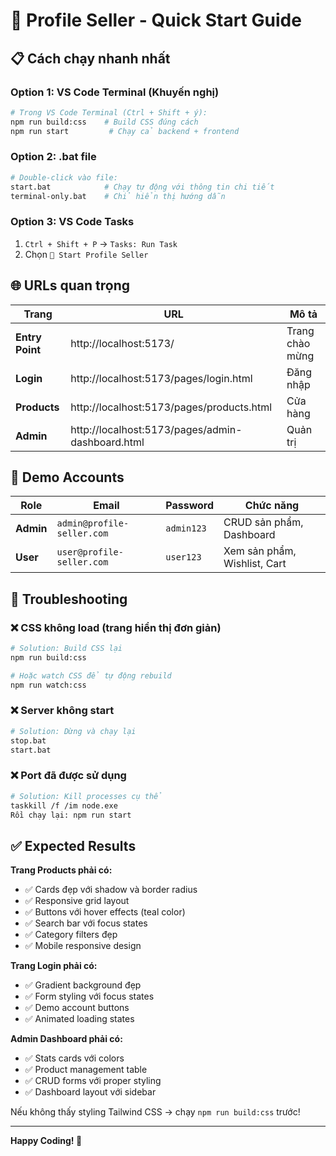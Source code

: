 # 🚀 Profile Seller - Quick Start Guide

## 📋 Cách chạy nhanh nhất

### **Option 1: VS Code Terminal (Khuyến nghị)**
```bash
# Trong VS Code Terminal (Ctrl + Shift + ý):
npm run build:css    # Build CSS đúng cách
npm run start         # Chạy cả backend + frontend
```

### **Option 2: .bat file**
```bash
# Double-click vào file:
start.bat            # Chạy tự động với thông tin chi tiết
terminal-only.bat    # Chỉ hiển thị hướng dẫn
```

### **Option 3: VS Code Tasks**
1. `Ctrl + Shift + P` → `Tasks: Run Task`
2. Chọn `🚀 Start Profile Seller`

## 🌐 URLs quan trọng

| Trang | URL | Mô tả |
|-------|-----|-------|
| **Entry Point** | http://localhost:5173/ | Trang chào mừng |
| **Login** | http://localhost:5173/pages/login.html | Đăng nhập |
| **Products** | http://localhost:5173/pages/products.html | Cửa hàng |
| **Admin** | http://localhost:5173/pages/admin-dashboard.html | Quản trị |

## 👤 Demo Accounts

| Role | Email | Password | Chức năng |
|------|-------|----------|-----------|
| **Admin** | `admin@profile-seller.com` | `admin123` | CRUD sản phẩm, Dashboard |
| **User** | `user@profile-seller.com` | `user123` | Xem sản phẩm, Wishlist, Cart |

## 🔧 Troubleshooting

### ❌ CSS không load (trang hiển thị đơn giản)
```bash
# Solution: Build CSS lại
npm run build:css

# Hoặc watch CSS để tự động rebuild
npm run watch:css
```

### ❌ Server không start
```bash
# Solution: Dừng và chạy lại
stop.bat
start.bat
```

### ❌ Port đã được sử dụng  
```bash
# Solution: Kill processes cụ thể
taskkill /f /im node.exe
Rồi chạy lại: npm run start
```

## ✅ Expected Results

**Trang Products phải có:**
- ✅ Cards đẹp với shadow và border radius
- ✅ Responsive grid layout
- ✅ Buttons với hover effects (teal color)
- ✅ Search bar với focus states
- ✅ Category filters đẹp
- ✅ Mobile responsive design

**Trang Login phải có:**
- ✅ Gradient background đẹp
- ✅ Form styling với focus states
- ✅ Demo account buttons
- ✅ Animated loading states

**Admin Dashboard phải có:**
- ✅ Stats cards với colors
- ✅ Product management table
- ✅ CRUD forms với proper styling
- ✅ Dashboard layout với sidebar

Nếu không thấy styling Tailwind CSS → chạy `npm run build:css` trước!

---

**Happy Coding! 🎉**
